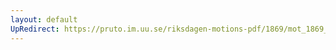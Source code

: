 ```yaml
---
layout: default
UpRedirect: https://pruto.im.uu.se/riksdagen-motions-pdf/1869/mot_1869__fk__5/mot_1869__fk__5-002.pdf
---
```

